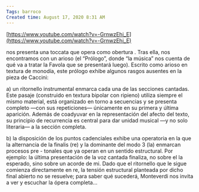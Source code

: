 ```yaml
---
Tags: barroco
Created time: August 17, 2020 8:31 AM
---
```

[https://www.youtube.com/watch?v=-GrnwzEhi_E](https://www.youtube.com/watch?v=-GrnwzEhi_E)

nos presenta una toccata que opera como obertura  . Tras ella, nos encontramos con un arioso (el “Prólogo”, donde “la música” nos cuenta de qué va a tratar la Favola que se presentará luego). Escrito como arioso en textura de monodía, este prólogo exhibe algunos rasgos ausentes en la pieza de Caccini:

a) un ritornello instrumental enmarca cada una de las secciones cantadas. Este pasaje (construido en textura bipolar con ripieno) utiliza siempre el mismo material, está organizado en torno a secuencias y se presenta completo —con sus repeticiones— únicamente en su primera y última aparición. Además de coadyuvar en la representación del afecto del texto, su principio de recurrencia es central para dar unidad musical —y no solo literaria— a la sección completa.

b) la disposición de los puntos cadenciales exhibe una operatoria en la que la alternancia de la finalis (re) y la dominante del modo 3 (la) enmarcan procesos pre - tonales que ya operan en un sentido estructural. Por ejemplo: la última presentación de la voz cantada finaliza, no sobre el la esperado, sino sobre un acorde de mi. Dado que el ritornello que le sigue comienza directamente en re, la tensión estructural planteada por dicho final abierto no se resuelve; para saber qué sucederá, Monteverdi nos invita a ver y escuchar la ópera completa…
